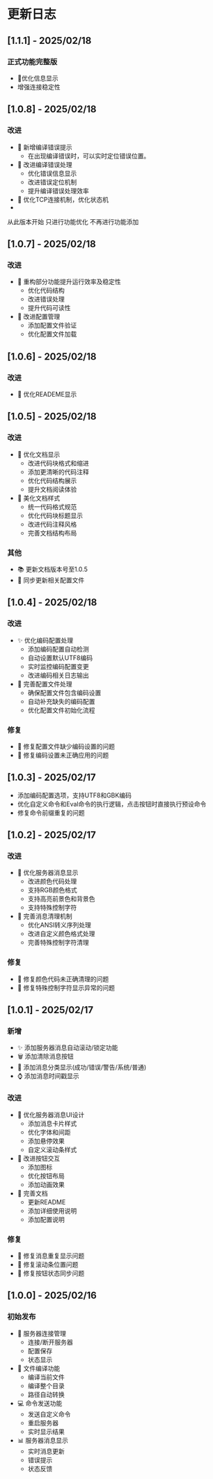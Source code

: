 # 更新日志

## [1.1.1] - 2025/02/18
### 正式功能完整版
- 📝优化信息显示
- 增强连接稳定性
  




## [1.0.8] - 2025/02/18

### 改进
- 📝 新增编译错误提示
  - 在出现编译错误时，可以实时定位错误位置。
- 🔧 改进编译错误处理
  - 优化错误信息显示
  - 改进错误定位机制
  - 提升编译错误处理效率
- 🔧 优化TCP连接机制，优化状态机
- 
从此版本开始 只进行功能优化 不再进行功能添加

## [1.0.7] - 2025/02/18

### 改进
- 📝 重构部分功能提升运行效率及稳定性
  - 优化代码结构
  - 改进错误处理
  - 提升代码可读性
- 🔧 改进配置管理
  - 添加配置文件验证
  - 优化配置文件加载


## [1.0.6] - 2025/02/18

### 改进
- 📝 优化READEME显示
  
## [1.0.5] - 2025/02/18

### 改进
- 📝 优化文档显示
  - 改进代码块格式和缩进
  - 添加更清晰的代码注释
  - 优化代码结构展示
  - 提升文档阅读体验
- 🎨 美化文档样式
  - 统一代码格式规范
  - 优化代码块标题显示
  - 改进代码注释风格
  - 完善文档结构布局

### 其他
- 📚 更新文档版本号至1.0.5
- 🔄 同步更新相关配置文件

## [1.0.4] - 2025/02/18

### 改进
- ✨ 优化编码配置处理
  - 添加编码配置自动检测
  - 自动设置默认UTF8编码
  - 实时监控编码配置变更
  - 改进编码相关日志输出
- 🔧 完善配置文件处理
  - 确保配置文件包含编码设置
  - 自动补充缺失的编码配置
  - 优化配置文件初始化流程

### 修复
- 🐛 修复配置文件缺少编码设置的问题
- 🐛 修复编码设置未正确应用的问题


## [1.0.3] - 2025/02/17

- 添加编码配置选项，支持UTF8和GBK编码
- 优化自定义命令和Eval命令的执行逻辑，点击按钮时直接执行预设命令
- 修复命令前缀重复的问题

## [1.0.2] - 2025/02/17

### 改进
- 🎨 优化服务器消息显示
  - 改进颜色代码处理
  - 支持RGB颜色格式
  - 支持高亮前景色和背景色
  - 支持特殊控制字符
- 🔧 完善消息清理机制
  - 优化ANSI转义序列处理
  - 改进自定义颜色格式处理
  - 完善特殊控制字符清理

### 修复
- 🐛 修复颜色代码未正确清理的问题
- 🐛 修复特殊控制字符显示异常的问题

## [1.0.1] - 2025/02/17

### 新增
- ✨ 添加服务器消息自动滚动/锁定功能
- 🗑️ 添加清除消息按钮
- 🎨 添加消息分类显示(成功/错误/警告/系统/普通)
- ⌚ 添加消息时间戳显示

### 改进
- 💄 优化服务器消息UI设计
  - 添加消息卡片样式
  - 优化字体和间距
  - 添加悬停效果
  - 自定义滚动条样式
- 🔧 改进按钮交互
  - 添加图标
  - 优化按钮布局
  - 添加动画效果
- 📝 完善文档
  - 更新README
  - 添加详细使用说明
  - 添加配置说明

### 修复
- 🐛 修复消息重复显示问题
- 🐛 修复滚动条位置问题
- 🐛 修复按钮状态同步问题


## [1.0.0] - 2025/02/16

### 初始发布
- 🔌 服务器连接管理
  - 连接/断开服务器
  - 配置保存
  - 状态显示
- 📝 文件编译功能
  - 编译当前文件
  - 编译整个目录
  - 路径自动转换
- 💻 命令发送功能
  - 发送自定义命令
  - 重启服务器
  - 实时显示结果
- 📊 服务器消息显示
  - 实时消息更新
  - 错误提示
  - 状态反馈






